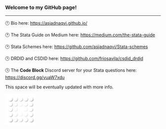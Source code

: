 ### Welcome to my GitHub page!

---

:clock12: Bio here: https://asjadnaqvi.github.io/

:clock1: The Stata Guide on Medium here: https://medium.com/the-stata-guide

:clock2: Stata Schemes here: https://github.com/asjadnaqvi/Stata-schemes

:clock3: DRDID and CSDID here: https://github.com/friosavila/csdid_drdid

:clock4: The **Code Block** Discord server for your Stata questions here: https://discord.gg/vuaW7xdu 


This space will be eventually updated with more info. 

<img align="left" alt="GIF" src="bubbles.gif" width="100"/>


